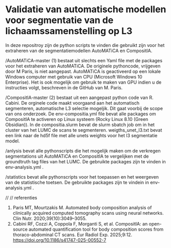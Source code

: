 # Validatie van automatische modellen voor segmentatie van de lichaamssamenstelling op L3
In deze repositroy zijn de python scripts te vinden die gebruikt zijn voor het extraheren van de segmentatiemodellen AutoMATiCA en CompositIA. 

/AutoMATiCA-master (1) bestaat uit slechts een Yaml file met de packages voor het extraheren van AutoMATiCA. De originele pythoncode, vrijgeven door M Paris, is niet aangepast. AutoMATiCA is geactiveerd op een lokale Windows computer met gebruik van CPU (Microsoft Windows 10 Enterprise). Het is ook mogelijk om gebruik te maken van GPU indien u de instructies volgt, beschreven in de GitHub van M. Paris.

/CompositIA-master (2) bestaat uit een aangepast python code van R. Cabini. De orginele code maakt voorgaand aan het automatisch segmenteren, automatische L3 selectie mogeljik. Dit gaat voorbij de scope van ons onderzoek. De env-compositia.yml file bevat alle packages om CompositIA te activeren op Linux systeem (Rocky Linux 8.10 (Green Obsidian)). In de compositia.slurm bevat de slurm sbatch job om in het cluster van het LUMC de scans te segmenteren. weigths_unet_l3.txt bevat een link naar de hd5f file met alle unets weights voor het l3 segmentatie model.

/anlysis bevat alle pythonscripts die het mogelijk maken om de verkregen segmentations uit AutoMATiCA en CompositIA te vergelijken met de groundtruth tag files van het LUMC. De gebruikte packages zijn te vinden in env-analysis.yml .

/statistics bevat alle pythonscripts voor het toepassen en het weergeven van de statistische toetsen. De gebruikte packages zijn te vindein in env-analysis.yml .

//
//
referenties
1. Paris MT, Mourtzakis M. Automated body composition analysis of clinically acquired computed tomography scans using neural networks. Clin Nutr. 2020;39(10):3049–3055.
2. Cabini RF, Cozzi A, Coppola F, Morganti S, et al. CompositIA: an open-source automated quantification tool for body composition scores from thoraco-abdominal CT scans. Eur Radiol Exp. 2025;9:12. https://doi.org/10.1186/s41747-025-00552-7
